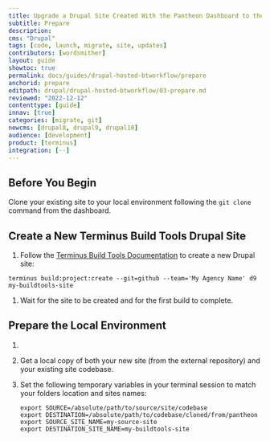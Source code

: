 ```yaml
---
title: Upgrade a Drupal Site Created With the Pantheon Dashboard to the Latest Version of Drupal + Build Tools
subtitle: Prepare
description: 
cms: "Drupal"
tags: [code, launch, migrate, site, updates]
contributors: [wordsmither]
layout: guide
showtoc: true
permalink: docs/guides/drupal-hosted-btworkflow/prepare
anchorid: prepare
editpath: drupal/drupal-hosted-btworkflow/03-prepare.md
reviewed: "2022-12-12"
contenttype: [guide]
innav: [true]
categories: [migrate, git]
newcms: [drupal8, drupal9, drupal10]
audience: [development]
product: [terminus]
integration: [--]
---
```


## Before You Begin

Clone your existing site to your local environment following the `git clone` command from the dashboard.

## Create a New Terminus Build Tools Drupal Site

1. Follow the [Terminus Build Tools Documentation](/guides/build-tools/create-project/#create-a-build-tools-project) to create a new Drupal site:

  ```bash{promptUser: user}
  terminus build:project:create --git=github --team='My Agency Name' d9 my-buildtools-site
  ```

1. Wait for the site to be created and for the first build to complete.

## Prepare the Local Environment

1. <Partial file="drupal/prepare-local-environment-no-clone-no-alias.md" />

1. Get a local copy of both your new site (from the external repository) and your existing site codebase.

1. Set the following temporary variables in your terminal session to match your folders location and sites names:

   ```bash{promptUser: user}
   export SOURCE=/absolute/path/to/source/site/codebase
   export DESTINATION=/absolute/path/to/codebase/cloned/from/pantheon
   export SOURCE_SITE_NAME=my-source-site
   export DESTINATION_SITE_NAME=my-buildtools-site
   ```

